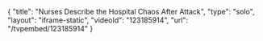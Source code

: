 {
    "title": "Nurses Describe the Hospital Chaos After Attack",
    "type": "solo",
    "layout": "iframe-static",
    "videoId": "123185914",
    "url": "\/tvpembed\/123185914"
}
